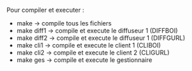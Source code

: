Pour compiler et executer : 
- make -> compile tous les fichiers 
- make diff1 -> compile et execute le diffuseur 1 (DIFFBOI)
- make diff2 -> compile et execute le diffuseur 1 (DIFFGURL)
- make cli1 -> compile et execute le client 1 (CLIBOI)
- make cli2 -> compile et execute le client 2 (CLIGURL)
- make ges -> compile et execute le gestionnaire
